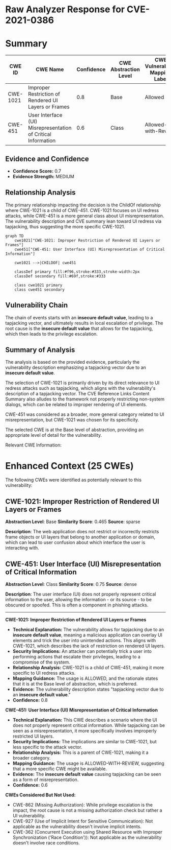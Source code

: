 # Raw Analyzer Response for CVE-2021-0386

# Summary
| CWE ID | CWE Name | Confidence | CWE Abstraction Level | CWE Vulnerability Mapping Label | CWE-Vulnerability Mapping Notes |
|---|---|---|---|---|---|
| CWE-1021 | Improper Restriction of Rendered UI Layers or Frames | 0.8 | Base | Allowed | Primary CWE |
| CWE-451 | User Interface (UI) Misrepresentation of Critical Information | 0.6 | Class | Allowed-with-Review | Secondary Candidate |

## Evidence and Confidence

*   **Confidence Score:** 0.7
*   **Evidence Strength:** MEDIUM

## Relationship Analysis
The primary relationship impacting the decision is the ChildOf relationship where CWE-1021 is a child of CWE-451. CWE-1021 focuses on UI redress attacks, while CWE-451 is a more general class about UI misrepresentation. The vulnerability description and CVE summary lean toward UI redress via tapjacking, thus suggesting the more specific CWE-1021.

```mermaid
graph TD
    cwe1021["CWE-1021: Improper Restriction of Rendered UI Layers or Frames"]
    cwe451["CWE-451: User Interface (UI) Misrepresentation of Critical Information"]
    
    cwe1021 -->|CHILDOF| cwe451
    
    classDef primary fill:#f96,stroke:#333,stroke-width:2px
    classDef secondary fill:#69f,stroke:#333
    
    class cwe1021 primary
    class cwe451 secondary
```

## Vulnerability Chain
The chain of events starts with an **insecure default value**, leading to a tapjacking vector, and ultimately results in local escalation of privilege. The root cause is the **insecure default value** that allows for the tapjacking, which then leads to the privilege escalation.

## Summary of Analysis
The analysis is based on the provided evidence, particularly the vulnerability description emphasizing a tapjacking vector due to an **insecure default value**.

The selection of CWE-1021 is primarily driven by its direct relevance to UI redress attacks such as tapjacking, which aligns with the vulnerability's description of a tapjacking vector. The CVE Reference Links Content Summary also alludes to the framework not properly restricting non-system dialogs, which can be related to improper rendering of UI elements.

CWE-451 was considered as a broader, more general category related to UI misrepresentation, but CWE-1021 was chosen for its specificity.

The selected CWE is at the Base level of abstraction, providing an appropriate level of detail for the vulnerability.

Relevant CWE Information:

# Enhanced Context (25 CWEs)
The following CWEs were identified as potentially relevant to this vulnerability:

## CWE-1021: Improper Restriction of Rendered UI Layers or Frames
**Abstraction Level**: Base
**Similarity Score**: 0.465
**Source**: sparse

**Description**:
The web application does not restrict or incorrectly restricts frame objects or UI layers that belong to another application or domain, which can lead to user confusion about which interface the user is interacting with.

## CWE-451: User Interface (UI) Misrepresentation of Critical Information
**Abstraction Level**: Class
**Similarity Score**: 0.75
**Source**: dense

**Description**:
The user interface (UI) does not properly represent critical information to the user, allowing the information - or its source - to be obscured or spoofed. This is often a component in phishing attacks.

---

**CWE-1021: Improper Restriction of Rendered UI Layers or Frames**

*   **Technical Explanation:** The vulnerability allows for tapjacking due to an **insecure default value**, meaning a malicious application can overlay UI elements and trick the user into unintended actions. This aligns with CWE-1021, which describes the lack of restriction on rendered UI layers.
*   **Security Implications:** An attacker can potentially trick a user into performing actions that escalate their privileges, leading to a compromise of the system.
*   **Relationship Analysis:** CWE-1021 is a child of CWE-451, making it more specific to UI redress attacks.
*   **Mapping Guidance:** The usage is ALLOWED, and the rationale states that it is at the Base level of abstraction, which is preferred.
*   **Evidence:** The vulnerability description states "tapjacking vector due to an **insecure default value**."
*   **Confidence:** 0.8

**CWE-451: User Interface (UI) Misrepresentation of Critical Information**

*   **Technical Explanation:** This CWE describes a scenario where the UI does not properly represent critical information. While tapjacking can be seen as a misrepresentation, it more specifically involves improperly restricted UI layers.
*   **Security Implications:** The implications are similar to CWE-1021, but less specific to the attack vector.
*   **Relationship Analysis:** This is a parent of CWE-1021, making it a broader category.
*   **Mapping Guidance:** The usage is ALLOWED-WITH-REVIEW, suggesting that a more specific CWE might be available.
*   **Evidence:** The **insecure default value** causing tapjacking can be seen as a form of misrepresentation.
*   **Confidence:** 0.6

**CWEs Considered But Not Used:**

*   CWE-862 (Missing Authorization): While privilege escalation is the impact, the root cause is not a missing authorization check but rather a UI vulnerability.
*   CWE-927 (Use of Implicit Intent for Sensitive Communication): Not applicable as the vulnerability doesn't involve implicit intents.
*   CWE-362 (Concurrent Execution using Shared Resource with Improper Synchronization ('Race Condition')): Not applicable as the vulnerability doesn't involve race conditions.